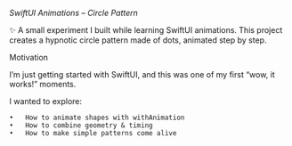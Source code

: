 *SwiftUI Animations – Circle Pattern*

✨ A small experiment I built while learning SwiftUI animations.
This project creates a hypnotic circle pattern made of dots, animated step by step.


Motivation

I’m just getting started with SwiftUI, and this was one of my first “wow, it works!” moments.

I wanted to explore:

	•	How to animate shapes with withAnimation
	•	How to combine geometry & timing
	•	How to make simple patterns come alive
